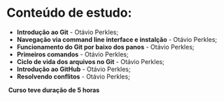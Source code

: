 # Conteúdo de estudo:



- **Introdução ao Git** - Otávio Perkles;
- **Navegação via command line interface e instalção** - Otávio Perkles;
- **Funcionamento do Git por baixo dos panos** - Otávio Perkles;
- **Primeiros comandos** - Otávio Perkles;
- **Ciclo de vida dos arquivos no Git**  - Otávio Perkles;
- **Introdução ao GitHub** - Otávio Perkles;
- **Resolvendo conflitos** - Otávio Perkles;

​	**Curso teve duração de 5 horas**